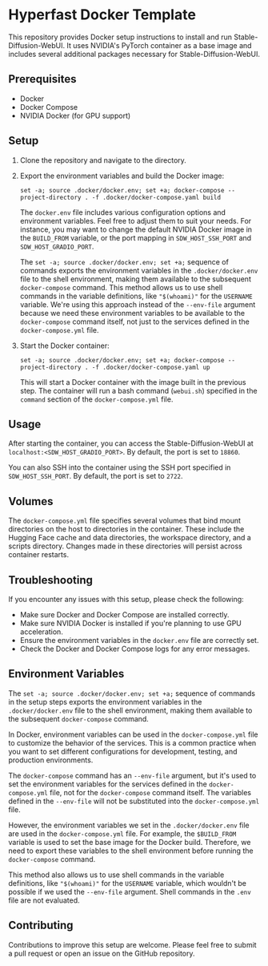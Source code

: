 # Hyperfast Docker Template

This repository provides Docker setup instructions to install and run Stable-Diffusion-WebUI. It uses NVIDIA's PyTorch container as a base image and includes several additional packages necessary for Stable-Diffusion-WebUI.

## Prerequisites

- Docker
- Docker Compose
- NVIDIA Docker (for GPU support)

## Setup

1. Clone the repository and navigate to the directory.

2. Export the environment variables and build the Docker image:

   ```
   set -a; source .docker/docker.env; set +a; docker-compose --project-directory . -f .docker/docker-compose.yaml build
   ```

   The `docker.env` file includes various configuration options and environment variables. Feel free to adjust them to suit your needs. For instance, you may want to change the default NVIDIA Docker image in the `BUILD_FROM` variable, or the port mapping in `SDW_HOST_SSH_PORT` and `SDW_HOST_GRADIO_PORT`.

   The `set -a; source .docker/docker.env; set +a;` sequence of commands exports the environment variables in the `.docker/docker.env` file to the shell environment, making them available to the subsequent `docker-compose` command. This method allows us to use shell commands in the variable definitions, like `"$(whoami)"` for the `USERNAME` variable. We're using this approach instead of the `--env-file` argument because we need these environment variables to be available to the `docker-compose` command itself, not just to the services defined in the `docker-compose.yml` file.

3. Start the Docker container:

   ```
   set -a; source .docker/docker.env; set +a; docker-compose --project-directory . -f .docker/docker-compose.yaml up
   ```

   This will start a Docker container with the image built in the previous step. The container will run a bash command (`webui.sh`) specified in the `command` section of the `docker-compose.yml` file.

## Usage

After starting the container, you can access the Stable-Diffusion-WebUI at `localhost:<SDW_HOST_GRADIO_PORT>`. By default, the port is set to `18860`.

You can also SSH into the container using the SSH port specified in `SDW_HOST_SSH_PORT`. By default, the port is set to `2722`.

## Volumes

The `docker-compose.yml` file specifies several volumes that bind mount directories on the host to directories in the container. These include the Hugging Face cache and data directories, the workspace directory, and a scripts directory. Changes made in these directories will persist across container restarts.

## Troubleshooting

If you encounter any issues with this setup, please check the following:

- Make sure Docker and Docker Compose are installed correctly.
- Make sure NVIDIA Docker is installed if you're planning to use GPU acceleration.
- Ensure the environment variables in the `docker.env` file are correctly set.
- Check the Docker and Docker Compose logs for any error messages.

## Environment Variables

The `set -a; source .docker/docker.env; set +a;` sequence of commands in the setup steps exports the environment variables in the `.docker/docker.env` file to the shell environment, making them available to the subsequent `docker-compose` command.

In Docker, environment variables can be used in the `docker-compose.yml` file to customize the behavior of the services. This is a common practice when you want to set different configurations for development, testing, and production environments.

The `docker-compose` command has an `--env-file` argument, but it's used to set the environment variables for the services defined in the `docker-compose.yml` file, not for the `docker-compose` command itself. The variables defined in the `--env-file` will not be substituted into the `docker-compose.yml` file.

However, the environment variables we set in the `.docker/docker.env` file are used in the `docker-compose.yml` file. For example, the `$BUILD_FROM` variable is used to set the base image for the Docker build. Therefore, we need to export these variables to the shell environment before running the `docker-compose` command.

This method also allows us to use shell commands in the variable definitions, like `"$(whoami)"` for the `USERNAME` variable, which wouldn't be possible if we used the `--env-file` argument. Shell commands in the `.env` file are not evaluated.

## Contributing

Contributions to improve this setup are welcome. Please feel free to submit a pull request or open an issue on the GitHub repository.
